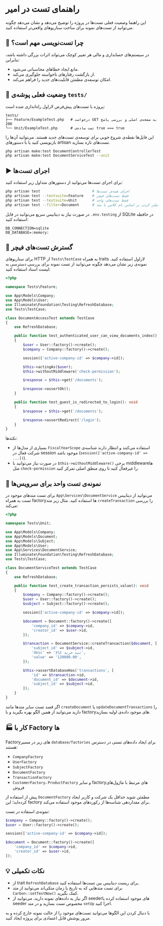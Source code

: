 # راهنمای تست در امیر

این راهنما وضعیت فعلی تست‌ها در پروژه را توضیح می‌دهد و نشان می‌دهد چگونه می‌توانید از تست‌های نمونه برای ساخت سناریوهای واقعی‌تر استفاده کنید.

## 🎯 چرا تست‌نویسی مهم است؟

در سیستم‌های حسابداری و مالی هر تغییر کوچک می‌تواند اثرات بزرگی داشته باشد، بنابراین:
- مانع ایجاد خطاهای محاسباتی می‌شود.
- از بازگشت رفتارهای ناخواسته جلوگیری می‌کند.
- امکان توسعه‌ی مطمئن قابلیت‌های جدید را فراهم می‌کند.

## 🧪 وضعیت فعلی پوشه‌ی `tests/`

پروژه با تست‌های پیش‌فرض لاراول راه‌اندازی شده است:

```
tests/
├── Feature/ExampleTest.php   # درخواست GET به صفحه‌ی اصلی و بررسی پاسخ 200
└── Unit/ExampleTest.php      # تست ساده‌ی true === true
```

این فایل‌ها نقطه‌ی شروع خوبی برای توسعه‌ی تست‌های جدید هستند. می‌توانید آن‌ها را بازنویسی کنید یا با دستورهای artisan تست‌های تازه بسازید.

```bash
php artisan make:test DocumentControllerTest
php artisan make:test DocumentServiceTest --unit
```

## ▶️ اجرای تست‌ها

برای اجرای تست‌ها می‌توانید از دستورهای متداول زیر استفاده کنید:

```bash
php artisan test                        # اجرای همه‌ی تست‌ها
php artisan test --testsuite=Feature    # فقط تست‌های فیچر
php artisan test --testsuite=Unit       # فقط تست‌های واحد
php artisan test --filter=Document      # فیلتر کردن بر اساس نام کلاس یا متد
```

در صورت نیاز به دیتابیس سریع می‌توانید در فایل `.env.testing` از SQLite در حافظه استفاده کنید:

```env
DB_CONNECTION=sqlite
DB_DATABASE=:memory:
```

## 🚀 گسترش تست‌های فیچر

برای سناریوهای HTTP از `Tests\TestCase` به همراه traits لاراول استفاده کنید. نمونه‌ی زیر نشان می‌دهد چگونه می‌توانید از تست نمونه برای بررسی دسترسی به لیست اسناد استفاده کنید:

```php
<?php

namespace Tests\Feature;

use App\Models\Company;
use App\Models\User;
use Illuminate\Foundation\Testing\RefreshDatabase;
use Tests\TestCase;

class DocumentAccessTest extends TestCase
{
    use RefreshDatabase;

    public function test_authenticated_user_can_view_documents_index(): void
    {
        $user = User::factory()->create();
        $company = Company::factory()->create();

        session(['active-company-id' => $company->id]);

        $this->actingAs($user);
        $this->withoutMiddleware('check-permission');

        $response = $this->get('/documents');

        $response->assertOk();
    }

    public function test_guest_is_redirected_to_login(): void
    {
        $response = $this->get('/documents');

        $response->assertRedirect('/login');
    }
}
```

نکته‌ها:
- بسیاری از مدل‌ها از `FiscalYearScope` استفاده می‌کنند و انتظار دارند شناسه‌ی شرکت فعال در session موجود باشد (`session(['active-company-id' => ...])`).
- در صورت نیاز می‌توانید با `$this->withoutMiddleware()` برخی middlewareها مثل `check-permission` را غیرفعال کنید تا روی منطق اصلی تمرکز کنید.

## 🧩 نمونه‌ی تست واحد برای سرویس‌ها

برای تست متدهای موجود در `App\Services\DocumentService` می‌توانید از دیتابیس تست به همراه factoryها استفاده کنید. مثال زیر متد `createTransaction` را بررسی می‌کند:

```php
<?php

namespace Tests\Unit;

use App\Models\Company;
use App\Models\Document;
use App\Models\Subject;
use App\Models\User;
use App\Services\DocumentService;
use Illuminate\Foundation\Testing\RefreshDatabase;
use Tests\TestCase;

class DocumentServiceTest extends TestCase
{
    use RefreshDatabase;

    public function test_create_transaction_persists_value(): void
    {
        $company = Company::factory()->create();
        $user = User::factory()->create();
        $subject = Subject::factory()->create();

        session(['active-company-id' => $company->id]);

        $document = Document::factory()->create([
            'company_id' => $company->id,
            'creator_id' => $user->id,
        ]);

        $transaction = DocumentService::createTransaction($document, [
            'subject_id' => $subject->id,
            'desc' => 'ثبت خرید کالا',
            'value' => '120000.00',
        ]);

        $this->assertDatabaseHas('transactions', [
            'id' => $transaction->id,
            'document_id' => $document->id,
            'subject_id' => $subject->id,
        ]);
    }
}
```

اگر قصد تست سایر متدها مانند `createDocument` یا `updateDocumentTransactions` را دارید می‌توانید از همین الگو بهره بگیرید و با factoryهای موجود داده‌ی اولیه بسازید.

## 🏭 کار با Factory ها

Factoryهای زیر در مسیر `database/factories` برای ایجاد داده‌های تستی در دسترس هستند:

- `CompanyFactory`
- `UserFactory`
- `SubjectFactory`
- `DocumentFactory`
- `TransactionFactory`
- `CustomerFactory`، `ProductFactory` و سایر factoryهای مرتبط با ماژول‌های فروش

پیش از استفاده از `DocumentFactory` مطمئن شوید حداقل یک شرکت و کاربر ایجاد کرده‌اید؛ این factory برای مقداردهی شناسه‌ها از رکوردهای موجود استفاده می‌کند.

نمونه‌ی استفاده در تست:

```php
$company = Company::factory()->create();
$user = User::factory()->create();

session(['active-company-id' => $company->id]);

$document = Document::factory()->create([
    'company_id' => $company->id,
    'creator_id' => $user->id,
]);
```

## 💡 نکات تکمیلی

- از trait `RefreshDatabase` برای ریست دیتابیس بین تست‌ها استفاده کنید.
- برای تست متدهایی که به تاریخ یا زمان متکی‌اند می‌توانید از متد `Carbon::setTestNow()` کمک بگیرید.
- اگر نیاز به داده‌های نمونه دارید، می‌توانید از seederهای موجود استفاده کرده یا seeder مخصوص تست بسازید و در متد `setUp` اجرا کنید.

با دنبال کردن این الگوها می‌توانید تست‌های موجود را از حالت نمونه خارج کرده و به مرور پوشش قابل اعتمادی برای پروژه ایجاد کنید.
